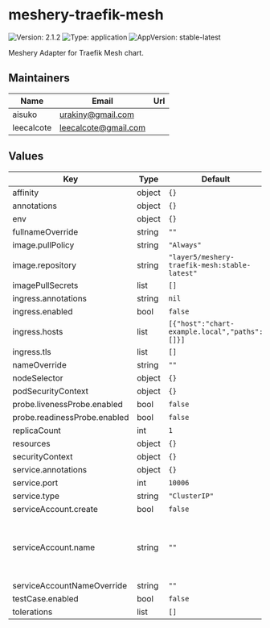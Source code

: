 # meshery-traefik-mesh

![Version: 2.1.2](https://img.shields.io/badge/Version-2.1.2-informational?style=flat-square) ![Type: application](https://img.shields.io/badge/Type-application-informational?style=flat-square) ![AppVersion: stable-latest](https://img.shields.io/badge/AppVersion-stable--latest-informational?style=flat-square)

Meshery Adapter for Traefik Mesh chart.

## Maintainers

| Name | Email | Url |
| ---- | ------ | --- |
| aisuko | urakiny@gmail.com |  |
| leecalcote | leecalcote@gmail.com |  |

## Values

| Key | Type | Default | Description |
|-----|------|---------|-------------|
| affinity | object | `{}` |  |
| annotations | object | `{}` |  |
| env | object | `{}` |  |
| fullnameOverride | string | `""` |  |
| image.pullPolicy | string | `"Always"` |  |
| image.repository | string | `"layer5/meshery-traefik-mesh:stable-latest"` |  |
| imagePullSecrets | list | `[]` |  |
| ingress.annotations | string | `nil` |  |
| ingress.enabled | bool | `false` |  |
| ingress.hosts | list | `[{"host":"chart-example.local","paths":[]}]` |  kubernetes.io/tls-acme: "true" |
| ingress.tls | list | `[]` |  |
| nameOverride | string | `""` |  |
| nodeSelector | object | `{}` |  |
| podSecurityContext | object | `{}` |  |
| probe.livenessProbe.enabled | bool | `false` |  |
| probe.readinessProbe.enabled | bool | `false` |  |
| replicaCount | int | `1` |  |
| resources | object | `{}` |  |
| securityContext | object | `{}` |  |
| service.annotations | object | `{}` |  |
| service.port | int | `10006` |  |
| service.type | string | `"ClusterIP"` |  |
| serviceAccount.create | bool | `false` |  |
| serviceAccount.name | string | `""` |  If not set and create is true, a name is generated using the fullname template |
| serviceAccountNameOverride | string | `""` |  |
| testCase.enabled | bool | `false` |  |
| tolerations | list | `[]` |  |

